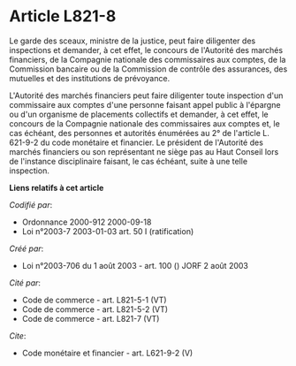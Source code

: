 # Article L821-8

Le garde des sceaux, ministre de la justice, peut faire diligenter des inspections et demander, à cet effet, le concours de
l'Autorité des marchés financiers, de la Compagnie nationale des commissaires aux comptes, de la Commission bancaire ou de la
Commission de contrôle des assurances, des mutuelles et des institutions de prévoyance.

L'Autorité des marchés financiers peut faire diligenter toute inspection d'un commissaire aux comptes d'une personne faisant
appel public à l'épargne ou d'un organisme de placements collectifs et demander, à cet effet, le concours de la Compagnie
nationale des commissaires aux comptes et, le cas échéant, des personnes et autorités énumérées au 2° de l'article L. 621-9-2
du code monétaire et financier. Le président de l'Autorité des marchés financiers ou son représentant ne siège pas au Haut
Conseil lors de l'instance disciplinaire faisant, le cas échéant, suite à une telle inspection.

**Liens relatifs à cet article**

_Codifié par_:

  - Ordonnance 2000-912 2000-09-18
  - Loi n°2003-7 2003-01-03 art. 50 I (ratification)

_Créé par_:

  - Loi n°2003-706 du 1 août 2003 - art. 100 () JORF 2 août 2003

_Cité par_:

  - Code de commerce - art. L821-5-1 (VT)
  - Code de commerce - art. L821-5-2 (VT)
  - Code de commerce - art. L821-7 (VT)

_Cite_:

  - Code monétaire et financier - art. L621-9-2 (V)
